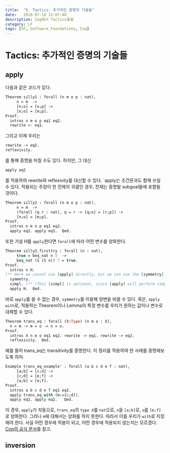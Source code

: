 ```yaml
---
title:  "5. Tactics: 추가적인 증명의 기술들"
date:   2018-07-16 12:07:40
description: Coq에서 Tactics들을
category: LF
tags: [SF, Software_Foundations, Coq]
---
```

# Tactics: 추가적인 증명의 기술들

## apply

다음과 같은 코드가 있다.

```ocaml
Theorem silly1 : forall (n m o p : nat),
     n = m  ->
     [n;o] = [n;p] ->
     [n;o] = [m;p].
Proof.
  intros n m o p eq1 eq2.
  rewrite <- eq1.
```

그리고 이제 우리는

```ocaml
rewrite -> eq2.
reflexivity.
```

를 통해 증명을 마칠 수도 있다. 하지만, 그 대신

```ocaml
apply eq2
```

를 적용하여 rewrite와 reflexivity를 대신할 수 있다. `apply는 조건문과도 함께 쓰일 수 있다. 적용되는 주장이 한 전제의 귀결인 경우, 전제는 증명될 subgoal들에 포함될 것이다.

```ocaml
Theorem silly2 : forall (n m o p : nat),
     n = m  ->
     (forall (q r : nat), q = r -> [q;o] = [r;p]) ->
     [n;o] = [m;p].
Proof.
  intros n m o p eq1 eq2.
  apply eq2. apply eq1.  Qed.
```

또한 가설 H를 `apply`한다면 `forall`에 따라 어떤 변수를 양화한다.

```ocaml
Theorem silly3_firsttry : forall (n : nat),
     true = beq_nat n 5  ->
     beq_nat (S (S n)) 7 = true.
Proof.
  intros n H.
(** Here we cannot use [apply] directly, but we can use the [symmetry] tactic, which switches the left and right sides of an equality in the goal. *)
  symmetry.
  simpl. (** (This [simpl] is optional, since [apply] will perform simplification first, if needed.) *)
  apply H.  Qed.
```

바로 `apply`를 쓸 수 없는 경우, `symmetry`를 이용해 양변을 바꿀 수 있다. 혹은, `apply with`로, 적용하는 Theorem이나 Lemma의 특정 변수를 우리가 원하는 값이나 변수로 대체할 수 있다. 

```ocaml
Theorem trans_eq : forall (X:Type) (n m o : X),
  n = m -> m = o -> n = o.
Proof.
  intros X n m o eq1 eq2. rewrite -> eq1. rewrite -> eq2.
  reflexivity.  Qed.
```

예를 들어 trans_eq는 transitivity를 증명한다. 이 정리를 적용하여 한 사례를 증명해보도록 하자.

```ocaml
Example trans_eq_example' : forall (a b c d e f : nat),
     [a;b] = [c;d] ->
     [c;d] = [e;f] ->
     [a;b] = [e;f].
Proof.
  intros a b c d e f eq1 eq2.
  apply trans_eq with (m:=[c;d]).
  apply eq1. apply eq2.   Qed.
```

이 경우, `apply`가 자동으로, `trans_eq`의 `type X`를 `nat`으로, `n`을 `[a;b]`로, `o`를 `[e;f]`로 양화한다. 그러나 `m`에 대해서는 양화를 하지 못한다. 따라서 이를 우리가 `with`로 지정해야 한다. 사실 어떤 경우에 적용이 되고, 어떤 경우에 적용되지 않는지는 모르겠다. [Coq의 공식 문서](https://coq.inria.fr/refman/proof-engine/tactics.html#coq:tacn.apply)를 참고.

## inversion
